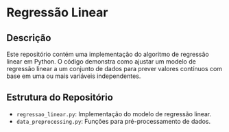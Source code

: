 # Regressão Linear

## Descrição

Este repositório contém uma implementação do algoritmo de regressão linear em Python. O código demonstra como ajustar um modelo de regressão linear a um conjunto de dados para prever valores contínuos com base em uma ou mais variáveis independentes.

## Estrutura do Repositório

- `regressao_linear.py`: Implementação do modelo de regressão linear.
- `data_preprocessing.py`: Funções para pré-processamento de dados.
